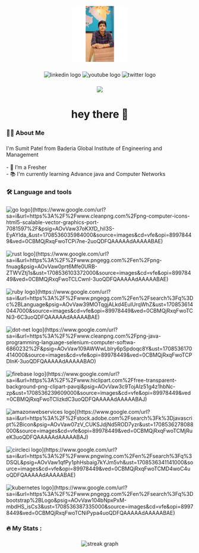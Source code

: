 

<!--
**Sumitpatel119/Sumitpatel119** is a ✨ _special_ ✨ repository because its `README.md` (this file) appears on your GitHub profile.

Here are some ideas to get you started:

- 🔭 I’m currently working on ...
- 🌱 I’m currently learning ...
- 👯 I’m looking to collaborate on ...
- 🤔 I’m looking for help with ...
- 💬 Ask me about ...
- 📫 How to reach me: ...
- 😄 Pronouns: ...
- ⚡ Fun fact: ...
-->
<div align="center">
  <img height="150" src="GridArt_20221013_194320077.jpg"  />
</div>

###

<div align="center">
  <img src="https://img.shields.io/static/v1?message=LinkedIn&logo=linkedin&label=&color=0077B5&logoColor=white&labelColor=&style=for-the-badge" height="25" alt="linkedin logo"  />
  
  <img src="https://img.shields.io/static/v1?message=Youtube&logo=youtube&label=&color=FF0000&logoColor=white&labelColor=&style=for-the-badge" height="25" alt="youtube logo"  />
  <img src="https://img.shields.io/static/v1?message=Twitter&logo=twitter&label=&color=1DA1F2&logoColor=white&labelColor=&style=for-the-badge" height="25" alt="twitter logo"  />
</div>

###

<div align="center">
  <img src="https://visitor-badge.laobi.icu/badge?page_id=maurodesouza.maurodesouza&"  />
</div>

###

<h1 align="center">hey there 👋</h1>

###

<h3 align="left">👩‍💻  About Me</h3>

###

<p align="left">I'm Sumit Patel from Baderia Global Institute of Engineering and Management<br><br>- 🔭 I’m a Fresher<br>- 📚 I'm currently learning Advance java and Computer Networks<br></p>

###

<h3 align="left">🛠 Language and tools</h3>

###

<div align="left">
  <img src="[https://cdn.jsdelivr.net/gh/devicons/devicon/icons/go/go-original-wordmark.svg" height="40" alt="go logo](https://www.google.com/url?sa=i&url=https%3A%2F%2Fwww.cleanpng.com%2Fpng-computer-icons-html5-scalable-vector-graphics-port-7081597%2F&psig=AOvVaw37oKXfD_hil3S-EyAYIda_&ust=1708536035984000&source=images&cd=vfe&opi=89978449&ved=0CBMQjRxqFwoTCPi7ne-2uoQDFQAAAAAdAAAAABAE)"  />
  <img width="12" />
  <img src="[https://cdn.jsdelivr.net/gh/devicons/devicon/icons/rust/rust-plain.svg" height="40" alt="rust logo](https://www.google.com/url?sa=i&url=https%3A%2F%2Fwww.pngegg.com%2Fen%2Fpng-fnuag&psig=AOvVaw0prt6Mfe0URB-ZTWVZtj1s&ust=1708536103372000&source=images&cd=vfe&opi=89978449&ved=0CBMQjRxqFwoTCLCwnI-3uoQDFQAAAAAdAAAAABAE)"  />
  <img width="12" />
  <img src="[https://cdn.jsdelivr.net/gh/devicons/devicon/icons/ruby/ruby-plain-wordmark.svg" height="40" alt="ruby logo](https://www.google.com/url?sa=i&url=https%3A%2F%2Fwww.pngegg.com%2Fen%2Fsearch%3Fq%3Dc%2BLanguage&psig=AOvVaw39MOTqgjALkd4EuIUrqWhZ&ust=1708536140447000&source=images&cd=vfe&opi=89978449&ved=0CBMQjRxqFwoTCNi3-6C3uoQDFQAAAAAdAAAAABAE)"  />
  <img width="12" />
  <img src="[https://cdn.jsdelivr.net/gh/devicons/devicon/icons/dot-net/dot-net-plain-wordmark.svg" height="40" alt="dot-net logo](https://www.google.com/url?sa=i&url=https%3A%2F%2Fwww.cleanpng.com%2Fpng-java-programming-language-selenium-computer-softwa-6860232%2F&psig=AOvVaw109AWWwLblry6pSpdoqc8Y&ust=1708536170414000&source=images&cd=vfe&opi=89978449&ved=0CBMQjRxqFwoTCPDInK-3uoQDFQAAAAAdAAAAABAO)"  />
  <img width="12" />
  <img src="[https://cdn.jsdelivr.net/gh/devicons/devicon/icons/firebase/firebase-plain-wordmark.svg" height="40" alt="firebase logo](https://www.google.com/url?sa=i&url=https%3A%2F%2Fwww.hiclipart.com%2Ffree-transparent-background-png-clipart-pavqi&psig=AOvVaw3c9TojAIz51g4z1hbNc-zp&ust=1708536239609000&source=images&cd=vfe&opi=89978449&ved=0CBMQjRxqFwoTCIizkdC3uoQDFQAAAAAdAAAAABAJ)"  />
  <img width="12" />
  <img src="[https://cdn.jsdelivr.net/gh/devicons/devicon/icons/amazonwebservices/amazonwebservices-original.svg" height="40" alt="amazonwebservices logo](https://www.google.com/url?sa=i&url=https%3A%2F%2Fstock.adobe.com%2Fsearch%3Fk%3Djavascript%2Bicon&psig=AOvVaw07zV_CUKSJdjNd5ROD7yzr&ust=1708536278088000&source=images&cd=vfe&opi=89978449&ved=0CBMQjRxqFwoTCMjRueK3uoQDFQAAAAAdAAAAABAJ)"  />
  <img width="12" />
  <img src="[https://cdn.jsdelivr.net/gh/devicons/devicon/icons/circleci/circleci-plain.svg" height="40" alt="circleci logo](https://www.google.com/url?sa=i&url=https%3A%2F%2Fwww.pngwing.com%2Fen%2Fsearch%3Fq%3DSQL&psig=AOvVaw1qfPy1phHsbaig7kYJm5vh&ust=1708536341141000&source=images&cd=vfe&opi=89978449&ved=0CBMQjRxqFwoTCMD4woC4uoQDFQAAAAAdAAAAABAE)"  />
  <img width="12" />
  <img src="[https://cdn.jsdelivr.net/gh/devicons/devicon/icons/kubernetes/kubernetes-plain.svg" height="40" alt="kubernetes logo](https://www.google.com/url?sa=i&url=https%3A%2F%2Fwww.pngegg.com%2Fen%2Fsearch%3Fq%3Dbootstrap%2BLogo&psig=AOvVaw104bNpxPxM-mbdHS_isCs3&ust=1708536387335000&source=images&cd=vfe&opi=89978449&ved=0CBMQjRxqFwoTCNiPypa4uoQDFQAAAAAdAAAAABAE)"  />
<!--   <img width="12" />
  <img src="https://cdn.jsdelivr.net/gh/devicons/devicon/icons/docker/docker-plain-wordmark.svg" height="40" alt="docker logo"  /> -->
</div>

###

<h3 align="left">🔥   My Stats :</h3>

###

<div align="center">
  <img src="https://streak-stats.demolab.com?user=maurodesouza&locale=en&mode=daily&theme=dark&hide_border=false&border_radius=5&order=3" height="220" alt="streak graph"  />
</div>

###
